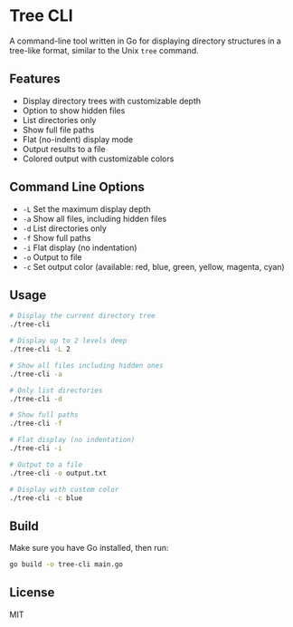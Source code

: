 # Tree CLI

A command-line tool written in Go for displaying directory structures in a tree-like format, similar to the Unix `tree` command.

## Features
- Display directory trees with customizable depth
- Option to show hidden files
- List directories only
- Show full file paths
- Flat (no-indent) display mode
- Output results to a file
- Colored output with customizable colors

## Command Line Options
- `-L` Set the maximum display depth
- `-a` Show all files, including hidden files
- `-d` List directories only
- `-f` Show full paths
- `-i` Flat display (no indentation)
- `-o` Output to file
- `-c` Set output color (available: red, blue, green, yellow, magenta, cyan)

## Usage
```sh
# Display the current directory tree
./tree-cli

# Display up to 2 levels deep
./tree-cli -L 2

# Show all files including hidden ones
./tree-cli -a

# Only list directories
./tree-cli -d

# Show full paths
./tree-cli -f

# Flat display (no indentation)
./tree-cli -i

# Output to a file
./tree-cli -o output.txt

# Display with custom color
./tree-cli -c blue
```

## Build
Make sure you have Go installed, then run:
```sh
go build -o tree-cli main.go
```

## License
MIT
